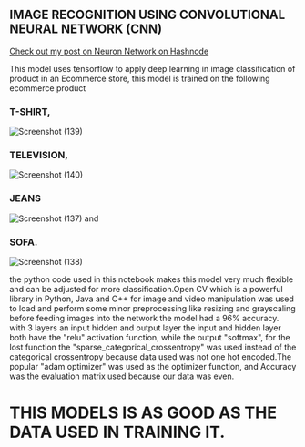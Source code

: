 ## IMAGE RECOGNITION USING CONVOLUTIONAL NEURAL NETWORK (CNN)

[Check out my post on Neuron Network on Hashnode](https://emack.hashnode.dev/understanding-artificial-neuron-network)



This model uses tensorflow to apply deep learning in image classification of product in an Ecommerce store,
this model is trained on the following ecommerce product
### T-SHIRT,
![Screenshot (139)](https://user-images.githubusercontent.com/76667791/190285506-70a231bc-5158-4c16-b99b-20ff2d132a92.png)

### TELEVISION,
![Screenshot (140)](https://user-images.githubusercontent.com/76667791/190285440-2eac1278-1cd6-432d-ad54-965702c2854b.png)


### JEANS


![Screenshot (137)](https://user-images.githubusercontent.com/76667791/190285372-8a2d04f6-28a4-4ae1-95ad-f4d35895ceed.png)
and 
### SOFA.
 ![Screenshot (138)](https://user-images.githubusercontent.com/76667791/190285592-9521df44-c8b2-40a1-944f-0f98edda2629.png)

the python code used in this notebook makes this model very much flexible and can be adjusted for more 
classification.Open CV which is a powerful library in Python, Java and C++ for image and video manipulation was used to load
and perform some minor preprocessing like resizing and grayscaling before feeding images into the network
the model had a 96% accuracy. with 3 layers an input hidden and output layer the input and hidden layer both
have the "relu" activation function, while the output "softmax", for the lost function the
"sparse_categorical_crossentropy" was used instead of the categorical crossentropy because data used was 
not one hot encoded.The popular "adam optimizer" was used as the optimizer function, 
and Accuracy was the evaluation matrix used because our data was even.

# **THIS MODELS IS AS GOOD AS THE DATA USED IN TRAINING IT**.

